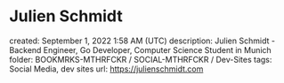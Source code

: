 # Julien Schmidt

created: September 1, 2022 1:58 AM (UTC)
description: Julien Schmidt - Backend Engineer, Go Developer, Computer Science Student in Munich
folder: BOOKMRKS-MTHRFCKR / SOCIAL-MTHRFCKR / Dev-Sites
tags: Social Media, dev sites
url: https://julienschmidt.com